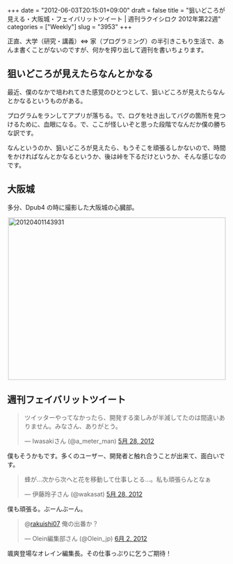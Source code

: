 +++
date = "2012-06-03T20:15:01+09:00"
draft = false
title = "狙いどころが見える・大阪城・フェイバリットツイート | 週刊ラクイシロク 2012年第22週"
categories = ["Weekly"]
slug = "3953"
+++

正直、大学（研究・講義）⇔ 家（プログラミング）の半引きこもり生活で、あんま書くことがないのですが、何かを搾り出して週刊を書いちょります。

<h2>狙いどころが見えたらなんとかなる</h2>

最近、僕のなかで培われてきた感覚のひとつとして、狙いどころが見えたらなんとかなるというものがある。

プログラムをランしてアプリが落ちる。で、ログを吐き出してバグの箇所を見つけるために、血眼になる。で、ここが怪しいぞと思った段階でなんだか僕の勝ちな訳です。

なんというのか、狙いどころが見えたら、もうそこを頑張るしかないので、時間をかければなんとかなるというか、後は峠を下るだけというか、そんな感じなのです。

<h2>大阪城</h2>

多分、Dpub4 の時に撮影した大阪城の心臓部。

<img style="display:block; margin-left:auto; margin-right:auto;" src="/images/2012/06/20120401143931.jpg" alt="20120401143931" title="20120401143931.jpg" border="0" width="500" height="373" />

<h2>週刊フェイバリットツイート</h2>

<blockquote class="twitter-tweet" lang="ja"><p>ツイッターやってなかったら、開発する楽しみが半減してたのは間違いありません。みなさん、ありがとう。</p>&mdash; Iwasakiさん (@a_meter_man) <a href="https://twitter.com/a_meter_man/status/206967107261431808" data-datetime="2012-05-28T04:36:18+00:00">5月 28, 2012</a></blockquote>
<script src="//platform.twitter.com/widgets.js" charset="utf-8"></script>

僕もそうかもです。多くのユーザー、開発者と触れ合うことが出来て、面白いです。

<blockquote class="twitter-tweet" lang="ja"><p>蜂が…次から次へと花を移動して仕事しとる…。私も頑張らんとなぁ</p>&mdash; 伊藤玲子さん (@wakasat) <a href="https://twitter.com/wakasat/status/207009779812532226" data-datetime="2012-05-28T07:25:52+00:00">5月 28, 2012</a></blockquote>
<script src="//platform.twitter.com/widgets.js" charset="utf-8"></script>

僕も頑張る。ぶーんぶーん。

<blockquote class="twitter-tweet" data-in-reply-to="208716463924711426" lang="ja"><p>@<a href="https://twitter.com/rakuishi07">rakuishi07</a> 俺の出番か？</p>&mdash; Olein編集部さん (@Olein_jp) <a href="https://twitter.com/Olein_jp/status/208720254464032768" data-datetime="2012-06-02T00:42:41+00:00">6月 2, 2012</a></blockquote>
<script src="//platform.twitter.com/widgets.js" charset="utf-8"></script>

颯爽登場なオレイン編集長。その仕事っぷりに乞うご期待！

